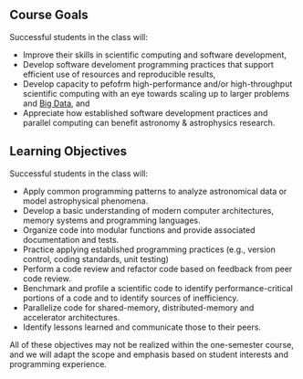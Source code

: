 ## Course Goals 
Successful students in the class will:
- Improve their skills in scientific computing and software development, 
- Develop software develoment programming practices that support efficient use of resources and reproducible results,
- Develop capacity to pefofrm high-performance and/or high-throughput scientific computing with an eye towards scaling up to larger problems and [Big Data](http://en.wikipedia.org/wiki/Big_data), and 
- Appreciate how established software development practices and parallel computing can benefit astronomy & astrophysics research.  

## Learning Objectives
Successful students in the class will:
-  Apply common programming patterns to analyze astronomical data or model astrophysical phenomena.  
-  Develop a basic understanding of modern computer architectures, memory systems and programming languages.
-  Organize code into modular functions and provide associated documentation and tests.
-  Practice applying established programming practices (e.g., version control, coding standards, unit testing)
-  Perform a code review and refactor code based on feedback from peer code review.  
-  Benchmark and profile a scientific code to identify performance-critical portions of a code and to identify sources of inefficiency.
-  Parallelize code for shared-memory, distributed-memory and accelerator architectures.
-  Identify lessons learned and communicate those to their peers. 

All of these objectives may not be realized within the one-semester course, and we will adapt the scope and emphasis based on student interests and programming experience.  